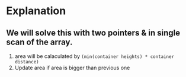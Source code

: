 # Explanation

## We will solve this with two pointers & in single scan of the array.

1. area will be calaculated by ``` (min(container heights) * container distance) ```
2. Update area if area is bigger than previous one


